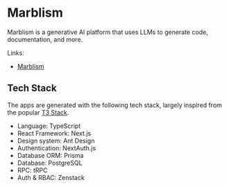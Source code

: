 # Marblism

Marblism is a generative AI platform that uses LLMs to generate code, documentation, and more.

Links:

- [Marblism](https://marblism.com)

## Tech Stack

The apps are generated with the following tech stack, largely inspired from the popular [T3 Stack](t3-stack.md).

- Language: TypeScript
- React Framework: Next.js
- Design system: Ant Design
- Authentication: NextAuth.js
- Database ORM: Prisma
- Database: PostgreSQL
- RPC: tRPC
- Auth & RBAC: Zenstack
